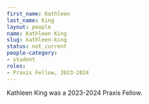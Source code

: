```yaml
---
first_name: Kathleen
last_name: King
layout: people
name: Kathleen King
slug: kathleen-king
status: not_current
people-category:
- student
roles:
- Praxis Fellow, 2023-2024
---
```

Kathleen King was a 2023-2024 Praxis Fellow.